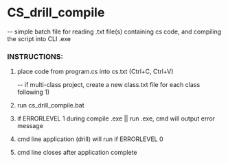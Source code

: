 # CS_drill_compile

-- simple batch file for reading .txt file(s) containing cs code, and compiling the script into CLI .exe


### INSTRUCTIONS:

1) place code from program.cs into cs.txt (Ctrl+C, Ctrl+V)

   -- if multi-class project, create a new class.txt file for each class following 1)

2) run cs_drill_compile.bat

3) if ERRORLEVEL 1 during compile .exe || run .exe, cmd will output error message

4) cmd line application (drill) will run if ERRORLEVEL 0

5) cmd line closes after application complete
